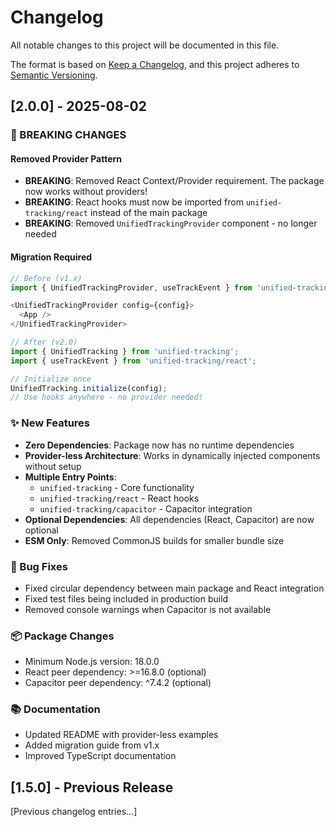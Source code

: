 # Changelog

All notable changes to this project will be documented in this file.

The format is based on [Keep a Changelog](https://keepachangelog.com/en/1.0.0/),
and this project adheres to [Semantic Versioning](https://semver.org/spec/v2.0.0.html).

## [2.0.0] - 2025-08-02

### 🚨 BREAKING CHANGES

#### Removed Provider Pattern

- **BREAKING**: Removed React Context/Provider requirement. The package now works without providers!
- **BREAKING**: React hooks must now be imported from `unified-tracking/react` instead of the main package
- **BREAKING**: Removed `UnifiedTrackingProvider` component - no longer needed

#### Migration Required

```typescript
// Before (v1.x)
import { UnifiedTrackingProvider, useTrackEvent } from 'unified-tracking';

<UnifiedTrackingProvider config={config}>
  <App />
</UnifiedTrackingProvider>

// After (v2.0)
import { UnifiedTracking } from 'unified-tracking';
import { useTrackEvent } from 'unified-tracking/react';

// Initialize once
UnifiedTracking.initialize(config);
// Use hooks anywhere - no provider needed!
```

### ✨ New Features

- **Zero Dependencies**: Package now has no runtime dependencies
- **Provider-less Architecture**: Works in dynamically injected components without setup
- **Multiple Entry Points**:
  - `unified-tracking` - Core functionality
  - `unified-tracking/react` - React hooks
  - `unified-tracking/capacitor` - Capacitor integration
- **Optional Dependencies**: All dependencies (React, Capacitor) are now optional
- **ESM Only**: Removed CommonJS builds for smaller bundle size

### 🐛 Bug Fixes

- Fixed circular dependency between main package and React integration
- Fixed test files being included in production build
- Removed console warnings when Capacitor is not available

### 📦 Package Changes

- Minimum Node.js version: 18.0.0
- React peer dependency: >=16.8.0 (optional)
- Capacitor peer dependency: ^7.4.2 (optional)

### 📚 Documentation

- Updated README with provider-less examples
- Added migration guide from v1.x
- Improved TypeScript documentation

## [1.5.0] - Previous Release

[Previous changelog entries...]
